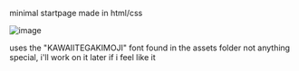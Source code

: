 minimal startpage made in html/css

![image](https://user-images.githubusercontent.com/81969084/126740903-969554ca-6f61-445c-b0d4-09bfcbae0503.png)

uses the "KAWAIITEGAKIMOJI" font found in the assets folder
not anything special, i'll work on it later if i feel like it

